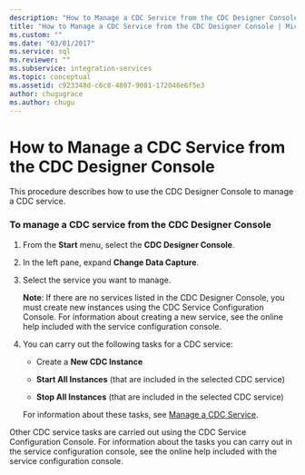 ```yaml
---
description: "How to Manage a CDC Service from the CDC Designer Console"
title: "How to Manage a CDC Service from the CDC Designer Console | Microsoft Docs"
ms.custom: ""
ms.date: "03/01/2017"
ms.service: sql
ms.reviewer: ""
ms.subservice: integration-services
ms.topic: conceptual
ms.assetid: c923348d-c6c8-4807-9081-172048e6f5e3
author: chugugrace
ms.author: chugu
---
```

# How to Manage a CDC Service from the CDC Designer Console

  This procedure describes how to use the CDC Designer Console to manage a CDC service.  
  
### To manage a CDC service from the CDC Designer Console  
  
1.  From the **Start** menu, select the **CDC Designer Console**.  
  
2.  In the left pane, expand **Change Data Capture**.  
  
3.  Select the service you want to manage.  
  
     **Note**: If there are no services listed in the CDC Designer Console, you must create new instances using the CDC Service Configuration Console. For information about creating a new service, see the online help included with the service configuration console.  
  
4.  You can carry out the following tasks for a CDC service:  
  
    -   Create a **New CDC Instance**  
  
    -   **Start All Instances** (that are included in the selected CDC service)  
  
    -   **Stop All Instances** (that are included in the selected CDC service)  
  
     For information about these tasks, see [Manage a CDC Service](../../integration-services/change-data-capture/manage-a-cdc-service.md).  
  
 Other CDC service tasks are carried out using the CDC Service Configuration Console. For information about the tasks you can carry out in the service configuration console, see the online help included with the service configuration console.  
  
  
